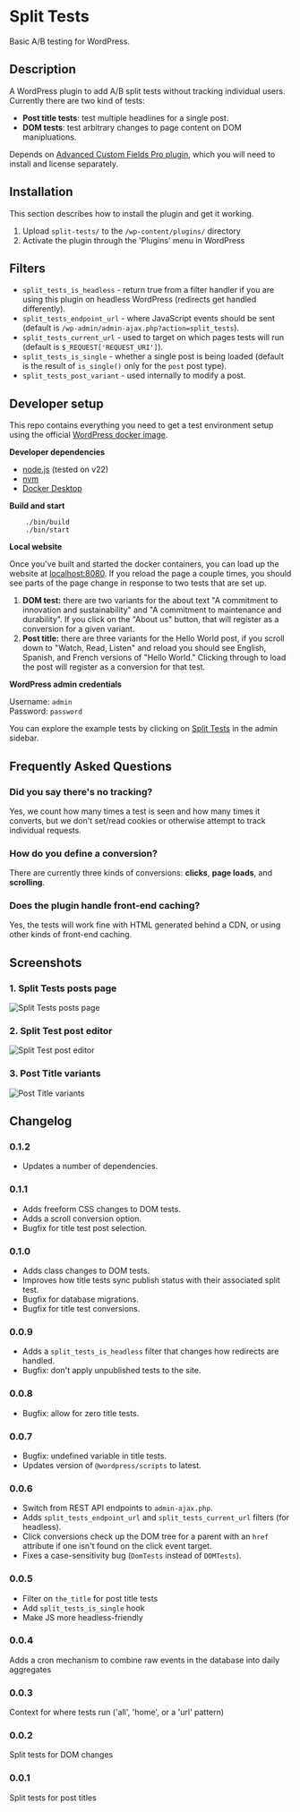 # Split Tests #
Basic A/B testing for WordPress.

## Description ##

A WordPress plugin to add A/B split tests without tracking individual users. Currently there are two kind of tests:

* **Post title tests**: test multiple headlines for a single post.
* **DOM tests**: test arbitrary changes to page content on DOM manipluations.

Depends on [Advanced Custom Fields Pro plugin](https://www.advancedcustomfields.com/pro/), which you will need to install and license separately.

## Installation ##

This section describes how to install the plugin and get it working.

1. Upload `split-tests/` to the `/wp-content/plugins/` directory
1. Activate the plugin through the 'Plugins' menu in WordPress

## Filters ##

- `split_tests_is_headless` - return true from a filter handler if you are using this plugin on headless WordPress (redirects get handled differently).
- `split_tests_endpoint_url` - where JavaScript events should be sent (default is `/wp-admin/admin-ajax.php?action=split_tests`).
- `split_tests_current_url` - used to target on which pages tests will run (default is `$_REQUEST['REQUEST_URI']`).
- `split_tests_is_single` - whether a single post is being loaded (default is the result of `is_single()` only for the `post` post type).
- `split_tests_post_variant` - used internally to modify a post.

## Developer setup ##

This repo contains everything you need to get a test environment setup using the official [WordPress docker image](https://hub.docker.com/_/wordpress).

__Developer dependencies__

* [node.js](https://nodejs.org/) (tested on v22)
* [nvm](https://github.com/nvm-sh/nvm#readme)
* [Docker Desktop](https://www.docker.com/products/docker-desktop)

__Build and start__

        ./bin/build
        ./bin/start

__Local website__

Once you've built and started the docker containers, you can load up the website at [localhost:8080](http://localhost:8080). If you reload the page a couple times, you should see parts of the page change in response to two tests that are set up.

1. **DOM test:** there are two variants for the about text "A commitment to innovation and sustainability" and "A commitment to maintenance and durability". If you click on the "About us" button, that will register as a conversion for a given variant.
2. **Post title:** there are three variants for the Hello World post, if you scroll down to "Watch, Read, Listen" and reload you should see English, Spanish, and French versions of "Hello World." Clicking through to load the post will register as a conversion for that test.

__WordPress admin credentials__

Username: `admin`  
Password: `password`

You can explore the example tests by clicking on [Split Tests](http://localhost:8080/wp-admin/edit.php?post_type=split_test) in the admin sidebar.

## Frequently Asked Questions ##

### Did you say there's no tracking? ###

Yes, we count how many times a test is seen and how many times it converts, but we don't set/read cookies or otherwise attempt to track individual requests.

### How do you define a conversion? ###

There are currently three kinds of conversions: **clicks**, **page loads**, and **scrolling**.

### Does the plugin handle front-end caching? ###

Yes, the tests will work fine with HTML generated behind a CDN, or using other kinds of front-end caching.

## Screenshots ##

### 1. Split Tests posts page ###
![Split Tests posts page](assets/screenshot-1.png)

### 2. Split Test post editor ###
![Split Test post editor](assets/screenshot-2.png)

### 3. Post Title variants ###
![Post Title variants](assets/screenshot-3.png)


## Changelog ##

### 0.1.2 ###
- Updates a number of dependencies.

### 0.1.1 ###
- Adds freeform CSS changes to DOM tests.
- Adds a scroll conversion option.
- Bugfix for title test post selection.

### 0.1.0 ###
- Adds class changes to DOM tests.
- Improves how title tests sync publish status with their associated split test.
- Bugfix for database migrations.
- Bugfix for title test conversions.

### 0.0.9 ###
- Adds a `split_tests_is_headless` filter that changes how redirects are handled.
- Bugfix: don't apply unpublished tests to the site.

### 0.0.8 ###
- Bugfix: allow for zero title tests.

### 0.0.7 ###
- Bugfix: undefined variable in title tests.
- Updates version of `@wordpress/scripts` to latest.

### 0.0.6 ###
- Switch from REST API endpoints to `admin-ajax.php`.
- Adds `split_tests_endpoint_url` and `split_tests_current_url` filters (for headless).
- Click conversions check up the DOM tree for a parent with an `href` attribute if one isn't found on the click event target.
- Fixes a case-sensitivity bug (`DomTests` instead of `DOMTests`).

### 0.0.5 ###
- Filter on `the_title` for post title tests
- Add `split_tests_is_single` hook
- Make JS more headless-friendly

### 0.0.4 ###
Adds a cron mechanism to combine raw events in the database into daily aggregates

### 0.0.3 ###
Context for where tests run ('all', 'home', or a 'url' pattern)

### 0.0.2 ###
Split tests for DOM changes

### 0.0.1 ###
Split tests for post titles